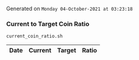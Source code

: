 Generated on `Monday 04-October-2021 at 03:23:18`

### Current to Target Coin Ratio
`current_coin_ratio.sh`

Date|Current|Target|Ratio
---|---|---|---
